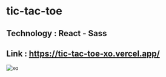 # tic-tac-toe
## Technology : React - Sass
## Link : https://tic-tac-toe-xo.vercel.app/

![xo](https://user-images.githubusercontent.com/61599746/183213221-36172804-bbda-447c-9411-da4fffe63cc6.png)
